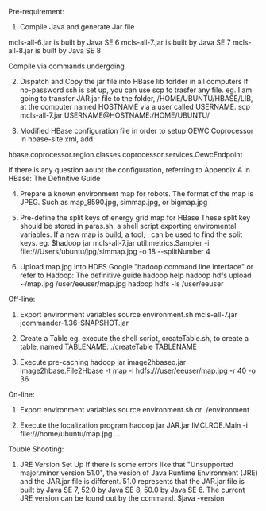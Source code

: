 Pre-requirement:

1) Compile Java and generate Jar file

mcls-all-6.jar is built by Java SE 6
mcls-all-7.jar is built by Java SE 7
mcls-all-8.jar is built by Java SE 8

Compile via commands
undergoing

2) Dispatch and Copy the jar file into HBase lib forlder in all computers
If no-password ssh is set up, you can use scp to trasfer any file.
eg. I am going to transfer JAR.jar file to the folder, /HOME/UBUNTU/HBASE/LIB, at the computer named HOSTNAME via a user called USERNAME.
scp mcls-all-7.jar USERNAME@HOSTNAME:/HOME/UBUNTU/

3) Modified HBase configuration file in order to setup OEWC Coprocessor
In hbase-site.xml, add
<property>
    <name>hbase.coprocessor.region.classes</name>
    <value>coprocessor.services.OewcEndpoint</value>
</property>

If there is any question aoubt the configuration, referring to Appendix A in HBase: The Definitive Guide

4) Prepare a known environment map for robots. The format of the map is JPEG.
Such as map_8590.jpg, simmap.jpg, or bigmap.jpg

5) Pre-define the split keys of energy grid map for HBase
These split key should be stored in paras.sh, a shell script exporting enviromental variables.
If a new map is build, a tool, , can be used to find the split keys.
eg.
$hadoop jar mcls-all-7.jar util.metrics.Sampler -i file:///Users/ubuntu/jpg/simmap.jpg -o 18 --splitNumber 4


6) Upload map.jpg into HDFS
Google "hadoop command line interface" or refer to Hadoop: The definitive guide
hadoop help
hadoop hdfs upload ~/map.jpg /user/eeuser/map.jpg
hadoop hdfs -ls /user/eeuser

Off-line:

1) Export environment variables
source environment.sh mcls-all-7.jar jcommander-1.36-SNAPSHOT.jar 

2) Create a Table
eg. execute the shell script, createTable.sh, to create a table, named TABLENAME.
./createTable TABLENAME

3) Execute pre-caching
hadoop jar image2hbaseo.jar image2hbase.File2Hbase -t map -i hdfs:///user/eeuser/map.jpg -r 40 -o 36

On-line:

1) Export environment variables
source environment.sh
or
./environment

2) Execute the localization program
hadoop jar JAR.jar IMCLROE.Main -i file:///home/ubuntu/map.jpg ...


Touble Shooting:
1) JRE Version Set Up
If there is some errors like that "Unsupported major.minor version 51.0", the vesion of Java Runtime Environment (JRE) and the JAR.jar file is different.
51.0 represents that the JAR.jar file is built by Java SE 7, 52.0 by Java SE 8, 50.0 by Java SE 6.
The current JRE version can be found out by the command.
$java -version

